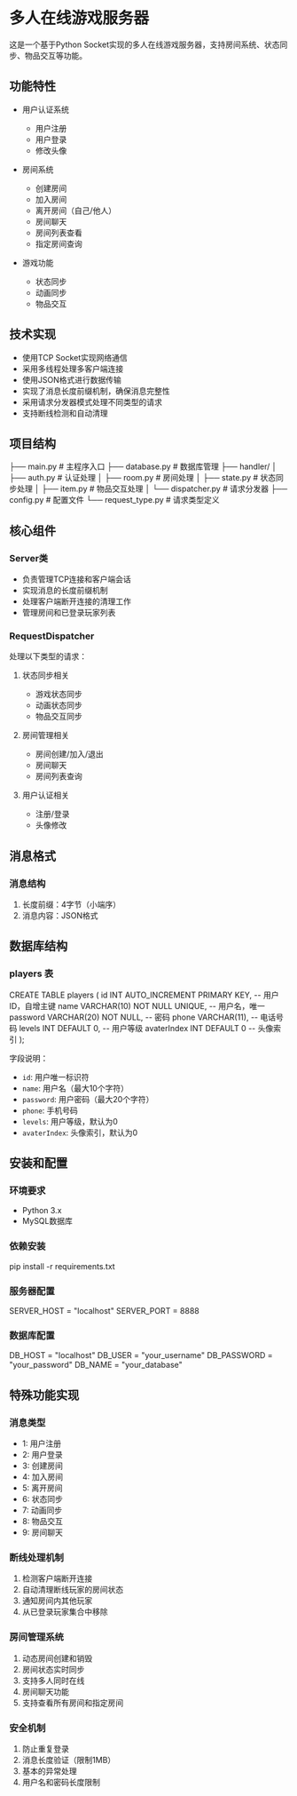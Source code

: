 # 多人在线游戏服务器

这是一个基于Python Socket实现的多人在线游戏服务器，支持房间系统、状态同步、物品交互等功能。

## 功能特性

- 用户认证系统
  - 用户注册
  - 用户登录
  - 修改头像
  
- 房间系统
  - 创建房间
  - 加入房间
  - 离开房间（自己/他人）
  - 房间聊天
  - 房间列表查看
  - 指定房间查询
  
- 游戏功能
  - 状态同步
  - 动画同步
  - 物品交互
  
## 技术实现

- 使用TCP Socket实现网络通信
- 采用多线程处理多客户端连接
- 使用JSON格式进行数据传输
- 实现了消息长度前缀机制，确保消息完整性
- 采用请求分发器模式处理不同类型的请求
- 支持断线检测和自动清理

## 项目结构
├── main.py # 主程序入口
├── database.py # 数据库管理
├── handler/
│ ├── auth.py # 认证处理
│ ├── room.py # 房间处理
│ ├── state.py # 状态同步处理
│ ├── item.py # 物品交互处理
│ └── dispatcher.py # 请求分发器
├── config.py # 配置文件
└── request_type.py # 请求类型定义

## 核心组件

### Server类
- 负责管理TCP连接和客户端会话
- 实现消息的长度前缀机制
- 处理客户端断开连接的清理工作
- 管理房间和已登录玩家列表

### RequestDispatcher
处理以下类型的请求：
1. 状态同步相关
   - 游戏状态同步
   - 动画状态同步
   - 物品交互同步

2. 房间管理相关
   - 房间创建/加入/退出
   - 房间聊天
   - 房间列表查询

3. 用户认证相关
   - 注册/登录
   - 头像修改

## 消息格式

### 消息结构
1. 长度前缀：4字节（小端序）
2. 消息内容：JSON格式
## 数据库结构

### players 表

CREATE TABLE players (
id INT AUTO_INCREMENT PRIMARY KEY, -- 用户ID，自增主键
name VARCHAR(10) NOT NULL UNIQUE, -- 用户名，唯一
password VARCHAR(20) NOT NULL, -- 密码
phone VARCHAR(11), -- 电话号码
levels INT DEFAULT 0, -- 用户等级
avaterIndex INT DEFAULT 0 -- 头像索引
);

字段说明：
- `id`: 用户唯一标识符
- `name`: 用户名（最大10个字符）
- `password`: 用户密码（最大20个字符）
- `phone`: 手机号码
- `levels`: 用户等级，默认为0
- `avaterIndex`: 头像索引，默认为0
## 安装和配置

### 环境要求
- Python 3.x
- MySQL数据库

### 依赖安装
pip install -r requirements.txt

### 服务器配置
SERVER_HOST = "localhost"
SERVER_PORT = 8888
### 数据库配置
DB_HOST = "localhost"
DB_USER = "your_username"
DB_PASSWORD = "your_password"
DB_NAME = "your_database"

## 特殊功能实现

### 消息类型
- 1: 用户注册
- 2: 用户登录
- 3: 创建房间
- 4: 加入房间
- 5: 离开房间
- 6: 状态同步
- 7: 动画同步
- 8: 物品交互
- 9: 房间聊天

### 断线处理机制
1. 检测客户端断开连接
2. 自动清理断线玩家的房间状态
3. 通知房间内其他玩家
4. 从已登录玩家集合中移除

### 房间管理系统
1. 动态房间创建和销毁
2. 房间状态实时同步
3. 支持多人同时在线
4. 房间聊天功能
5. 支持查看所有房间和指定房间

### 安全机制
1. 防止重复登录
2. 消息长度验证（限制1MB）
3. 基本的异常处理
4. 用户名和密码长度限制
